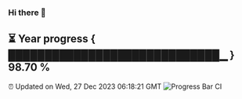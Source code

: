 ### Hi there 👋
⏳ Year progress { █████████████████████████████▁ } 98.70 %
---
⏰ Updated on Wed, 27 Dec 2023 06:18:21 GMT
![Progress Bar CI](https://github.com/liununu/liununu/workflows/Progress%20Bar%20CI/badge.svg)
